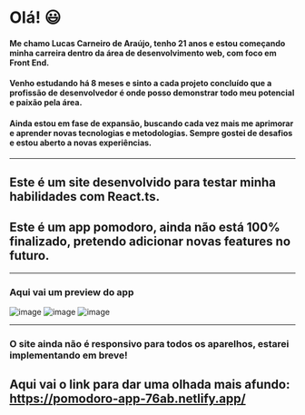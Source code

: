 # Olá! :smiley:
#### Me chamo Lucas Carneiro de Araújo, tenho 21 anos e estou começando minha carreira dentro da área de desenvolvimento web, com foco em Front End.
#### Venho estudando há 8 meses e sinto a cada projeto concluído que a profissão de desenvolvedor é onde posso demonstrar todo meu potencial e paixão pela área.
#### Ainda estou em fase de expansão, buscando cada vez mais me aprimorar e aprender novas tecnologias e metodologias. Sempre gostei de desafios e estou aberto a novas experiências.

---

## Este é um site desenvolvido para testar minha habilidades com React.ts.
## Este é um app pomodoro, ainda não está 100% finalizado, pretendo adicionar novas features no futuro.

---

### Aqui vai um preview do app
![image](https://user-images.githubusercontent.com/104575967/203081452-fb1aed11-5e6b-4242-bfb0-63528b54ebf5.png)
![image](https://user-images.githubusercontent.com/104575967/203082789-f9f8f438-24a8-4306-80ae-3f94dd4969ee.png)
![image](https://user-images.githubusercontent.com/104575967/203082856-36d15a1c-cd47-4858-a232-2ace690d1f93.png)

---
### O site ainda não é responsivo para todos os aparelhos, estarei implementando em breve!

## Aqui vai o link para dar uma olhada mais afundo: https://pomodoro-app-76ab.netlify.app/
